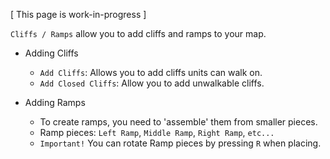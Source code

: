 [ This page is work-in-progress ]

`Cliffs / Ramps` allow you to add cliffs and ramps to your map.

- Adding Cliffs
    - `Add Cliffs`: Allows you to add cliffs units can walk on.
    - `Add Closed Cliffs`: Allow you to add unwalkable cliffs.

- Adding Ramps
    - To create ramps, you need to 'assemble' them from smaller pieces.
    - Ramp pieces: `Left Ramp`, `Middle Ramp`, `Right Ramp`, `etc...`
    - `Important!` You can rotate Ramp pieces by pressing `R` when placing.